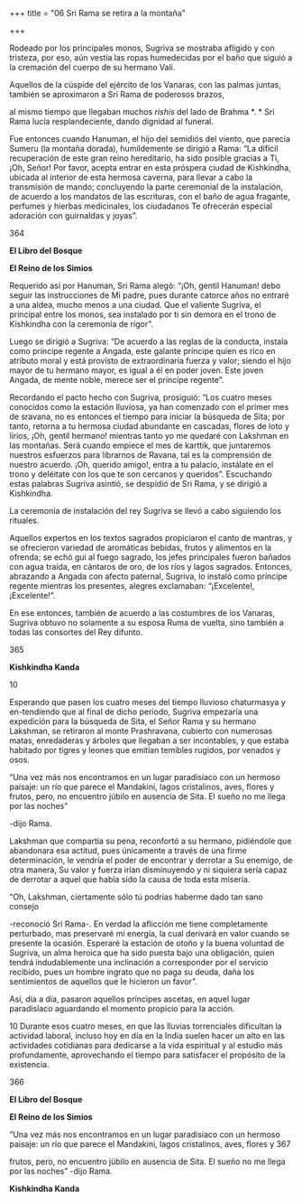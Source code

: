+++
title = "06 Sri Rama se retira a la montaña"

+++

Rodeado por los principales monos, Sugriva se mostraba afligido y con tristeza, por eso, aún vestía las ropas humedecidas por el baño que siguió a la cremación del cuerpo de su hermano Vali.

Aquellos de la cúspide del ejército de los Vanaras, con las palmas juntas, también se aproximaron a Sri Rama de poderosos brazos,

al mismo tiempo que llegaban muchos *rishis* del lado de Brahma *. * Sri Rama lucía resplandeciente, dando dignidad al funeral.

Fue entonces cuando Hanuman, el hijo del semidiós del viento, que parecía Sumeru \(la montaña dorada\), humildemente se dirigió a Rama: “La difícil recuperación de este gran reino hereditario, ha sido posible gracias a Ti, ¡Oh, Señor\! Por favor, acepta entrar en esta próspera ciudad de Kishkindha, ubicada al interior de esta hermosa caverna, para llevar a cabo la transmisión de mando; concluyendo la parte ceremonial de la instalación, de acuerdo a los mandatos de las escrituras, con el baño de agua fragante, perfumes y hierbas medicinales, los ciudadanos Te ofrecerán especial adoración con guirnaldas y joyas”.

364

**El Libro del Bosque**

**El Reino de los Simios**

Requerido así por Hanuman, Sri Rama alegó: “¡Oh, gentil Hanuman\! debo seguir las instrucciones de Mi padre, pues durante catorce años no entraré a una aldea, mucho menos a una ciudad. Que el valiente Sugriva, el principal entre los monos, sea instalado por ti sin demora en el trono de Kishkindha con la ceremonia de rigor”.

Luego se dirigió a Sugriva: “De acuerdo a las reglas de la conducta, instala como príncipe regente a Angada, este galante príncipe quien es rico en atributo moral y está provisto de extraordinaria fuerza y valor; siendo el hijo mayor de tu hermano mayor, es igual a él en poder joven. Este joven Angada, de mente noble, merece ser el príncipe regente”.

Recordando el pacto hecho con Sugriva, prosiguió: “Los cuatro meses conocidos como la estación lluviosa, ya han comenzado con el primer mes de sravana, no es entonces el tiempo para iniciar la búsqueda de Sita; por tanto, retorna a tu hermosa ciudad abundante en cascadas, flores de loto y lirios, ¡Oh, gentil hermano\! mientras tanto yo me quedaré con Lakshman en las montañas. Será cuando empiece el mes de karttik, que juntaremos nuestros esfuerzos para librarnos de Ravana, tal es la comprensión de nuestro acuerdo. ¡Oh, querido amigo\!, entra a tu palacio, instálate en el trono y deléitate con los que te son cercanos y queridos”. Escuchando estas palabras Sugriva asintió, se despidió de Sri Rama, y se dirigió a Kishkindha.

La ceremonia de instalación del rey Sugriva se llevó a cabo siguiendo los rituales.

Aquellos expertos en los textos sagrados propiciaron el canto de mantras, y se ofrecieron variedad de aromáticas bebidas, frutos y alimentos en la ofrenda; se echó gui al fuego sagrado, los jefes principales fueron bañados con agua traída, en cántaros de oro, de los ríos y lagos sagrados. Entonces, abrazando a Angada con afecto paternal, Sugriva, lo instaló como príncipe regente mientras los presentes, alegres exclamaban: “¡Excelente\!, ¡Excelente\!”.

En ese entonces, también de acuerdo a las costumbres de los Vanaras, Sugriva obtuvo no solamente a su esposa Ruma de vuelta, sino también a todas las consortes del Rey difunto.

365

**Kishkindha Kanda**

10

Esperando que pasen los cuatro meses del tiempo lluvioso chaturmasya y en-tendiendo que al final de dicho periodo, Sugriva empezaría una expedición para la búsqueda de Sita, el Señor Rama y su hermano Lakshman, se retiraron al monte Prashravana, cubierto con numerosas matas, enredaderas y árboles que llegaban a ser incontables, y que estaba habitado por tigres y leones que emitían temibles rugidos, por venados y osos.

“Una vez más nos encontramos en un lugar paradisíaco con un hermoso paisaje: un río que parece el Mandakini, lagos cristalinos, aves, flores y frutos, pero, no encuentro júbilo en ausencia de Sita. El sueño no me llega por las noches”

-dijo Rama.

Lakshman que compartía su pena, reconfortó a su hermano, pidiéndole que abandonara esa actitud, pues únicamente a través de una firme determinación, le vendría el poder de encontrar y derrotar a Su enemigo, de otra manera, Su valor y fuerza irían disminuyendo y ni siquiera sería capaz de derrotar a aquel que había sido la causa de toda esta miseria.

“Oh, Lakshman, ciertamente sólo tú podrías haberme dado tan sano consejo

-reconoció Sri Rama-. En verdad la aflicción me tiene completamente perturbado, mas preservaré mi energía, la cual derivará en valor cuando se presente la ocasión. Esperaré la estación de otoño y la buena voluntad de Sugriva, un alma heroica que ha sido puesta bajo una obligación, quien tendrá indudablemente una inclinación a corresponder por el servicio recibido, pues un hombre ingrato que no paga su deuda, daña los sentimientos de aquellos que le hicieron un favor”.

Así, día a día, pasaron aquellos príncipes ascetas, en aquel lugar paradisíaco aguardando el momento propicio para la acción.

10 Durante esos cuatro meses, en que las lluvias torrenciales dificultan la actividad laboral, incluso hoy en día en la India suelen hacer un alto en las actividades cotidianas para dedicarse a la vida espiritual y al estudio más profundamente, aprovechando el tiempo para satisfacer el propósito de la existencia.

366





**El Libro del Bosque**

**El Reino de los Simios**

“Una vez más nos encontramos en un lugar paradisíaco con un hermoso paisaje: un río que parece el Mandakini, lagos cristalinos, aves, flores y 367

frutos, pero, no encuentro júbilo en ausencia de Sita. El sueño no me llega por las noches” -dijo Rama.

**Kishkindha Kanda**

